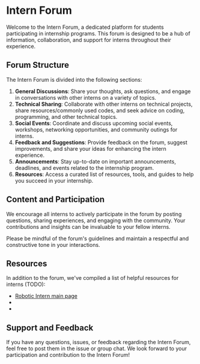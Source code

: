 # Intern Forum

Welcome to the Intern Forum, a dedicated platform for students participating in internship programs. This forum is designed to be a hub of information, collaboration, and support for interns throughout their experience.

## Forum Structure

The Intern Forum is divided into the following sections:

1. **General Discussions**: Share your thoughts, ask questions, and engage in conversations with other interns on a variety of topics.
2. **Technical Sharing**: Collaborate with other interns on technical projects, share resources/commonly used codes, and seek advice on coding, programming, and other technical topics.
3. **Social Events**: Coordinate and discuss upcoming social events, workshops, networking opportunities, and community outings for interns.
4. **Feedback and Suggestions**: Provide feedback on the forum, suggest improvements, and share your ideas for enhancing the intern experience.
5. **Announcements**: Stay up-to-date on important announcements, deadlines, and events related to the internship program.
6. **Resources**: Access a curated list of resources, tools, and guides to help you succeed in your internship.

## Content and Participation

We encourage all interns to actively participate in the forum by posting questions, sharing experiences, and engaging with the community. Your contributions and insights can be invaluable to your fellow interns.

Please be mindful of the forum's guidelines and maintain a respectful and constructive tone in your interactions.

## Resources

In addition to the forum, we've compiled a list of helpful resources for interns (TODO):

- [Robotic Intern main page](https://github.com/Innowing-robotics-interns)
- 
- 

## Support and Feedback

If you have any questions, issues, or feedback regarding the Intern Forum, feel free to post them in the issue or group chat.
We look forward to your participation and contribution to the Intern Forum!
